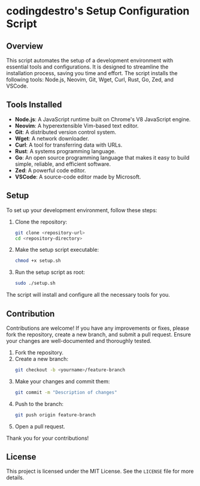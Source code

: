 # codingdestro's Setup Configuration Script

## Overview

This script automates the setup of a development environment with essential tools and configurations. It is designed to streamline the installation process, saving you time and effort. The script installs the following tools: Node.js, Neovim, Git, Wget, Curl, Rust, Go, Zed, and VSCode.

## Tools Installed

- **Node.js**: A JavaScript runtime built on Chrome's V8 JavaScript engine.
- **Neovim**: A hyperextensible Vim-based text editor.
- **Git**: A distributed version control system.
- **Wget**: A network downloader.
- **Curl**: A tool for transferring data with URLs.
- **Rust**: A systems programming language.
- **Go**: An open source programming language that makes it easy to build simple, reliable, and efficient software.
- **Zed**: A powerful code editor.
- **VSCode**: A source-code editor made by Microsoft.

## Setup

To set up your development environment, follow these steps:

1. Clone the repository:

   ```sh
   git clone <repository-url>
   cd <repository-directory>
   ```

2. Make the setup script executable:

   ```sh
   chmod +x setup.sh
   ```

3. Run the setup script as root:
   ```sh
   sudo ./setup.sh
   ```

The script will install and configure all the necessary tools for you.

## Contribution

Contributions are welcome! If you have any improvements or fixes, please fork the repository, create a new branch, and submit a pull request. Ensure your changes are well-documented and thoroughly tested.

1. Fork the repository.
2. Create a new branch:
   ```sh
   git checkout -b <yourname>/feature-branch
   ```
3. Make your changes and commit them:
   ```sh
   git commit -m "Description of changes"
   ```
4. Push to the branch:
   ```sh
   git push origin feature-branch
   ```
5. Open a pull request.

Thank you for your contributions!

## License

This project is licensed under the MIT License. See the `LICENSE` file for more details.
